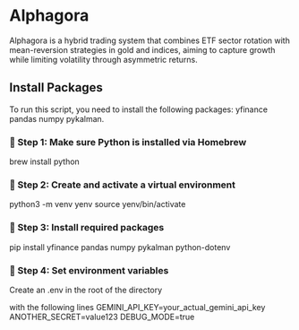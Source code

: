 # Alphagora
Alphagora is a hybrid trading system that combines ETF sector rotation with mean-reversion strategies in gold and indices, aiming to capture growth while limiting volatility through asymmetric returns.

## Install Packages
To run this script, you need to install the following packages: yfinance pandas numpy pykalman.

### 📌 Step 1: Make sure Python is installed via Homebrew
brew install python

### 📌 Step 2: Create and activate a virtual environment
python3 -m venv yenv
source yenv/bin/activate

### 📌 Step 3: Install required packages
pip install yfinance pandas numpy pykalman python-dotenv

### 📌 Step 4: Set environment variables
Create an .env in the root of the directory

with the following lines
GEMINI_API_KEY=your_actual_gemini_api_key
ANOTHER_SECRET=value123
DEBUG_MODE=true